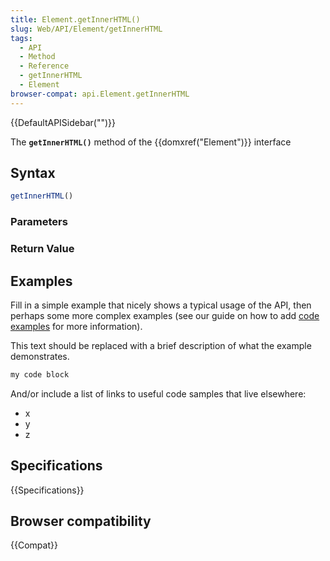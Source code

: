 ```yaml
---
title: Element.getInnerHTML()
slug: Web/API/Element/getInnerHTML
tags:
  - API
  - Method
  - Reference
  - getInnerHTML
  - Element
browser-compat: api.Element.getInnerHTML
---
```

{{DefaultAPISidebar("")}}

The **`getInnerHTML()`** method of the {{domxref("Element")}} interface 

## Syntax

```js
getInnerHTML()
```

### Parameters



### Return Value



## Examples

Fill in a simple example that nicely shows a typical usage of the API, then perhaps some more complex examples (see our guide on how to add [code examples](/en-US/docs/MDN/Contribute/Structures/Code_examples) for more information).

This text should be replaced with a brief description of what the example demonstrates.

```js
my code block
```

And/or include a list of links to useful code samples that live elsewhere:

*   x
*   y
*   z

## Specifications

{{Specifications}}

## Browser compatibility

{{Compat}}

